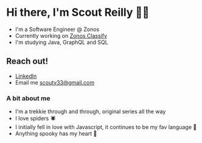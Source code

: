 # Hi there, I'm Scout Reilly 🖖🏻

- I'm a Software Engineer @ Zonos
- Currently working on [Zonos Classify](https://zonos.com/zonos-classify-hs-codes)
- I'm studying Java, GraphQL and SQL

## Reach out! 
- [LinkedIn](https://www.linkedin.com/in/scout-reilly/)
- Email me scouty33@gmail.com

### A bit about me
- I'm a trekkie through and through, original series all the way 
- I love spiders 🕷
- I initially fell in love with Javascript, it continues to be my fav language 🎉
- Anything spooky has my heart 💙
